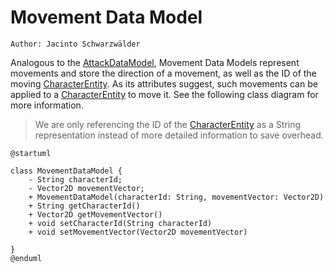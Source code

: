# Movement Data Model
`Author: Jacinto Schwarzwälder`

Analogous to the [AttackDataModel](AttackDataModel.md), Movement Data Models represent movements
and store the direction of a movement, as well as the ID of the moving [CharacterEntity](CharacterEntity.md).
As its attributes suggest, such movements can be applied to a [CharacterEntity](CharacterEntity.md)
to move it.
See the following class diagram for more information.

> We are only referencing the ID of the [CharacterEntity](CharacterEntity.md) as a
> String representation instead of more detailed information to save overhead.

```plantuml
@startuml

class MovementDataModel {
    - String characterId;
    - Vector2D movementVector;
    + MovementDataModel(characterId: String, movementVector: Vector2D)
    + String getCharacterId()
    + Vector2D getMovementVector()
    + void setCharacterId(String characterId)
    + void setMovementVector(Vector2D movementVector)
    
}
@enduml
```
